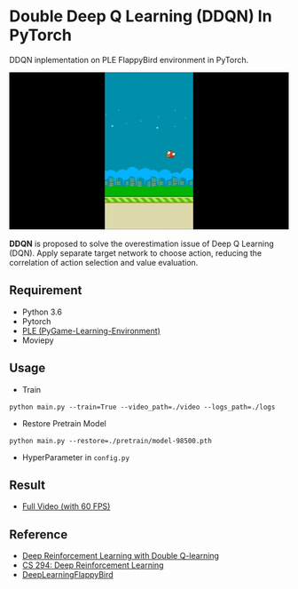 # Double Deep Q Learning (DDQN) In PyTorch
DDQN inplementation on PLE FlappyBird environment in PyTorch.  
  
<img src='./assets/DDQN.gif'>  
  
**DDQN** is proposed to solve the overestimation issue of Deep Q Learning (DQN). Apply separate target network to choose action, reducing the correlation of action selection and value evaluation.

## Requirement
* Python 3.6
* Pytorch
* [PLE (PyGame-Learning-Environment)](https://github.com/ntasfi/PyGame-Learning-Environment) 
* Moviepy

 ## Usage
 * Train 
 ```
 python main.py --train=True --video_path=./video --logs_path=./logs 
 ```
 * Restore Pretrain Model
 ```
 python main.py --restore=./pretrain/model-98500.pth  
 ```
 * HyperParameter in `config.py`
 
 ## Result 
 * [Full Video (with 60 FPS)](https://www.youtube.com/watch?v=GCHTadB22P8&feature=youtu.be)
  
 ## Reference
 * [Deep Reinforcement Learning with Double Q-learning](https://arxiv.org/abs/1509.06461)
 * [CS 294: Deep Reinforcement Learning](http://rll.berkeley.edu/deeprlcourse/)
  * [DeepLearningFlappyBird](https://github.com/yenchenlin/DeepLearningFlappyBird)

